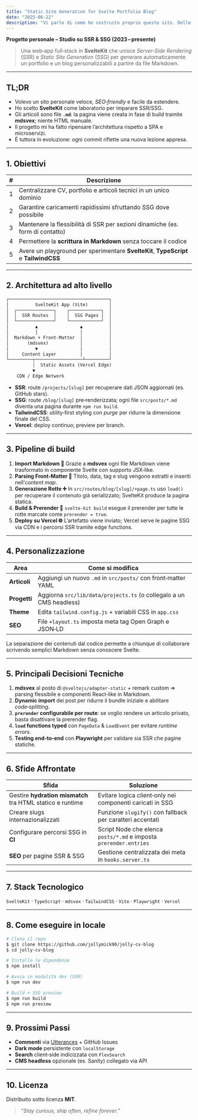 ```yaml
---
title: "Static Site Generation for Svelte Portfolio Blog"
date: "2025-06-22"
description: "Vi parlo di come ho costruito proprio questo sito. Delle sfide e delle varie decisioni che ho preso"
---
```


**Progetto personale – Studio su SSR & SSG (2023 – presente)**

> Una web‑app full‑stack in **SvelteKit** che unisce *Server‑Side Rendering* (SSR) e *Static Site Generation* (SSG) per generare automaticamente un portfolio e un blog personalizzabili a partire da file Markdown.

---

## TL;DR

* Volevo un sito personale veloce, *SEO‑friendly* e facile da estendere.
* Ho scelto **SvelteKit** come laboratorio per imparare SSR/SSG.
* Gli articoli sono file **`.md`**: la pagina viene creata in fase di build tramite **mdsvex**; niente HTML manuale.
* Il progetto mi ha fatto ripensare l’architettura rispetto a SPA e microservizi.
* È tuttora in evoluzione: ogni commit riflette una nuova lezione appresa.

---

## 1. Obiettivi

| # | Descrizione                                                                          |
| - | ------------------------------------------------------------------------------------ |
| 1 | Centralizzare CV, portfolio e articoli tecnici in un unico dominio                   |
| 2 | Garantire caricamenti rapidissimi sfruttando SSG dove possibile                      |
| 3 | Mantenere la flessibilità di SSR per sezioni dinamiche (es. form di contatto)        |
| 4 | Permettere la **scrittura in Markdown** senza toccare il codice                      |
| 5 | Avere un playground per sperimentare **SvelteKit**, **TypeScript** e **TailwindCSS** |

---

## 2. Architettura ad alto livello

```txt
┌──────────────────────────────────────┐
│          SvelteKit App (Vite)        │
│  ┌──────────────┐    ┌────────────┐  │
│  │  SSR Routes  │    │  SSG Pages │  │
│  └──────────────┘    └────────────┘  │
│          ▲                ▲          │
│          │                │          │
│  Markdown + Front‑Matter  │          │
│       (mdsvex)            │          │
│          ▼                │          │
│     Content Layer         │          │
└─────────┬──────────────────┴─────────┘
          │  Static Assets (Vercel Edge)
          ▼
    CDN / Edge Network
```

* **SSR**: route `/projects/[slug]` per recuperare dati JSON aggiornati (es. GitHub stars).
* **SSG**: route `/blog/[slug]` pre‑renderizzata; ogni file `src/posts/*.md` diventa una pagina durante `npm run build`.
* **TailwindCSS**: utility‑first styling con *purge* per ridurre la dimensione finale del CSS.
* **Vercel**: deploy continuo; preview per branch.

---

## 3. Pipeline di build

1. **Import Markdown 🔄**
   Grazie a **mdsvex** ogni file Markdown viene trasformato in componente Svelte con supporto JSX‑like.
2. **Parsing Front‑Matter 📑**
   Titolo, data, tag e slug vengono estratti e inseriti nell’*content map*.
3. **Generazione Rotte ➕**
   In `src/routes/blog/[slug]/+page.ts` uso `load()` per recuperare il contenuto già serializzato; SvelteKit produce la pagina statica.
4. **Build & Prerender 🚀**
   `svelte-kit build` esegue il prerender per tutte le rotte marcate come `prerender = true`.
5. **Deploy su Vercel 🌐**
   L’artefatto viene inviato; Vercel serve le pagine SSG via CDN e i percorsi SSR tramite edge functions.

---

## 4. Personalizzazione

| Area         | Come si modifica                                                    |
| ------------ | ------------------------------------------------------------------- |
| **Articoli** | Aggiungi un nuovo `.md` in `src/posts/` con front‑matter YAML       |
| **Progetti** | Aggiorna `src/lib/data/projects.ts` (o collegalo a un CMS headless) |
| **Theme**    | Edita `tailwind.config.js` + variabili CSS in `app.css`             |
| **SEO**      | File `+layout.ts` imposta meta tag Open Graph e JSON‑LD             |

La separazione dei contenuti dal codice permette a chiunque di collaborare scrivendo semplici Markdown senza conoscere Svelte.

---

## 5. Principali Decisioni Tecniche

1. **mdsvex** al posto di `@sveltejs/adapter-static` + remark custom ⇒ parsing flessibile e componenti React‑like in Markdown.
2. **Dynamic import** dei post per ridurre il bundle iniziale e abilitare *code‑splitting*.
3. **`prerender` configurabile per route**: se voglio rendere un articolo privato, basta disattivare la prerender flag.
4. **`load` functions typed** con `PageData` & `LoadEvent` per evitare *runtime errors*.
5. **Testing end‑to‑end** con **Playwright** per validare sia SSR che pagine statiche.

---

## 6. Sfide Affrontate

| Sfida                                                     | Soluzione                                                         |
| --------------------------------------------------------- | ----------------------------------------------------------------- |
| Gestire **hydration mismatch** tra HTML statico e runtime | Evitare logica client‑only nei componenti caricati in SSG         |
| Creare slugs internazionalizzati                          | Funzione `slugify()` con fallback per caratteri accentati         |
| Configurare percorsi SSG in **CI**                        | Script Node che elenca `posts/*.md` e imposta `prerender.entries` |
| **SEO** per pagine SSR & SSG                              | Gestione centralizzata dei meta in `hooks.server.ts`              |

---

## 7. Stack Tecnologico

`SvelteKit` · `TypeScript` · `mdsvex` · `TailwindCSS` · `Vite` · `Playwright` · `Vercel`

---

## 8. Come eseguire in locale

```bash
# Clona il repo
$ git clone https://github.com/jollymick90/jolly-cv-blog
$ cd jolly-cv-blog

# Installa le dipendenze
$ npm install

# Avvia in modalità dev (SSR)
$ npm run dev

# Build + SSG preview
$ npm run build
$ npm run preview
```

---

## 9. Prossimi Passi

* **Commenti** via [Utterances](https://utteranc.es/) + GitHub Issues
* **Dark mode** persistente con `localStorage`
* **Search** client‑side indicizzata con `FlexSearch`
* **CMS headless** opzionale (es. Sanity) collegato via API

---

## 10. Licenza

Distribuito sotto licenza **MIT**.

> *“Stay curious, ship often, refine forever.”*
